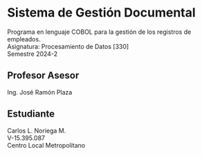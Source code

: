 # Sistema de Gestión Documental

Programa en lenguaje COBOL para la gestión de los registros de empleados. \
Asignatura: Procesamiento de Datos [330] \
Semestre 2024-2

## Profesor Asesor

Ing. José Ramón Plaza

## Estudiante

Carlos L. Noriega M. \
V-15.395.087 \
Centro Local Metropolitano
